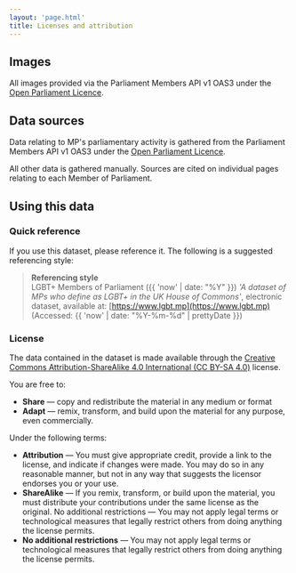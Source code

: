 ```yaml
---
layout: 'page.html'
title: Licenses and attribution
---
```


## Images 

<p>All images provided via the Parliament Members API v1 OAS3 under the <a href="https://www.parliament.uk/site-information/copyright-parliament/open-parliament-licence/">Open Parliament Licence</a>.</p>

## Data sources

Data relating to MP's parliamentary activity is gathered from the Parliament Members API v1 OAS3 under the <a href="https://www.parliament.uk/site-information/copyright-parliament/open-parliament-licence/">Open Parliament Licence</a>.

All other data is gathered manually. Sources are cited on individual pages relating to each Member of Parliament.

## Using this data

### Quick reference

If you use this dataset, please reference it. The following is a suggested referencing style:

> **Referencing style**  \
> LGBT+ Members of Parliament ({{ 'now' | date: "%Y" }}) *'A dataset of MPs who define as LGBT+ in the UK House of Commons'*, electronic dataset, available at: [https://www.lgbt.mp](https://www.lgbt.mp) (Accessed: {{ 'now' | date: "%Y-%m-%d" | prettyDate }})

### License

The data contained in the dataset is made available through the [Creative Commons Attribution-ShareAlike 4.0 International (CC BY-SA 4.0)](https://creativecommons.org/licenses/by-sa/4.0/) license.

You are free to:

- **Share** — copy and redistribute the material in any medium or format
- **Adapt** — remix, transform, and build upon the material
for any purpose, even commercially.

Under the following terms:

- **Attribution** — You must give appropriate credit, provide a link to the license, and indicate if changes were made. You may do so in any reasonable manner, but not in any way that suggests the licensor endorses you or your use.
- **ShareAlike** — If you remix, transform, or build upon the material, you must distribute your contributions under the same license as the original.
No additional restrictions — You may not apply legal terms or technological measures that legally restrict others from doing anything the license permits.
- **No additional restrictions** — You may not apply legal terms or technological measures that legally restrict others from doing anything the license permits.
